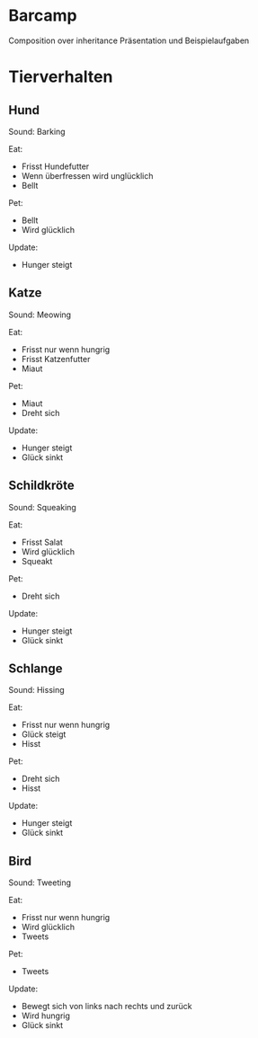 # Barcamp
Composition over inheritance Präsentation und Beispielaufgaben

# Tierverhalten
## Hund
Sound: Barking

Eat:
- Frisst Hundefutter
- Wenn überfressen wird unglücklich
- Bellt

Pet:
- Bellt
- Wird glücklich

Update:
- Hunger steigt

## Katze
Sound: Meowing

Eat:
- Frisst nur wenn hungrig
- Frisst Katzenfutter
- Miaut

Pet:
- Miaut
- Dreht sich

Update:
- Hunger steigt
- Glück sinkt

## Schildkröte
Sound: Squeaking

Eat:
- Frisst Salat
- Wird glücklich
- Squeakt

Pet:
- Dreht sich

Update:
- Hunger steigt
- Glück sinkt

## Schlange
Sound: Hissing

Eat:
- Frisst nur wenn hungrig
- Glück steigt
- Hisst

Pet:
- Dreht sich
- Hisst

Update:
- Hunger steigt
- Glück sinkt

## Bird
Sound: Tweeting

Eat:
- Frisst nur wenn hungrig
- Wird glücklich
- Tweets

Pet:
- Tweets

Update:
- Bewegt sich von links nach rechts und zurück
- Wird hungrig
- Glück sinkt

